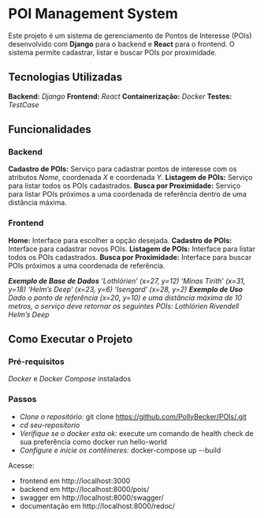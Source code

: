 # POI Management System
Este projeto é um sistema de gerenciamento de Pontos de Interesse (POIs) desenvolvido com **Django** para o backend e **React** para o frontend.
O sistema permite cadastrar, listar e buscar POIs por proximidade.

## Tecnologias Utilizadas
**Backend:** *Django*
**Frontend:** *React*
**Containerização:** *Docker*
**Testes:** *TestCase*
## Funcionalidades
### Backend
**Cadastro de POIs:** Serviço para cadastrar pontos de interesse com os atributos *Nome*, coordenada *X* e coordenada *Y*.
**Listagem de POIs:** Serviço para listar todos os POIs cadastrados.
**Busca por Proximidade:** Serviço para listar POIs próximos a uma coordenada de referência dentro de uma distância máxima.
### Frontend
**Home:** Interface para escolher a opção desejada.
**Cadastro de POIs:** Interface para cadastrar novos POIs.
**Listagem de POIs:** Interface para listar todos os POIs cadastrados.
**Busca por Proximidade:** Interface para buscar POIs próximos a uma coordenada de referência.

***Exemplo de Base de Dados***
*‘Lothlórien’ (x=27, y=12)*
*‘Minas Tirith’ (x=31, y=18)*
*‘Helm’s Deep’ (x=23, y=6)*
*‘Isengard’ (x=28, y=2)*
***Exemplo de Uso***
*Dado o ponto de referência (x=20, y=10) e uma distância máxima de 10 metros, o serviço deve retornar os seguintes POIs:*
*Lothlórien*
*Rivendell*
*Helm’s Deep*

## Como Executar o Projeto
### Pré-requisitos
*Docker* e *Docker Compose* instalados
### Passos
- *Clone o repositório:* git clone https://github.com/PollyBecker/POIs/.git
- *cd seu-repositorio*
- *Verifique se o docker esta ok:* execute um comando de health check de sua preferência como docker run hello-world
- *Configure e inicie os contêineres:* docker-compose up --build

Acesse:
- frontend em http://localhost:3000
- backend em http://localhost:8000/pois/
- swagger em http://localhost:8000/swagger/
- documentação em http://localhost:8000/redoc/

  
